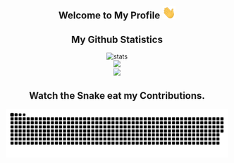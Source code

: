 <h2 align="center">Welcome to My Profile <img src="https://raw.githubusercontent.com/boidushya/Boidushya/main/wave.gif" width="30px"></h2>
<h2 align="center">My Github Statistics</h2>
<div align="center">
<img alt ="stats" src="https://github-readme-stats.vercel.app/api?username=meesam4687&show_icons=true&locale=en&theme=aura_dark">
  <br>
  <img src="https://github-readme-streak-stats.herokuapp.com/?user=meesam4687&theme=dark">
  <br>
  <img src='https://github-readme-stats.vercel.app/api/top-langs?username=meesam4687&hide=css&layout=compact&theme=aura_dark'>
</div>
<h2 align="center"> Watch the Snake eat my Contributions.</h2>
<div align="center">
<img alt="snake eating my contribution" src="https://github.com/meesam4687/meesam4687/blob/output/github-contribution-grid-snake.svg">
</div>
